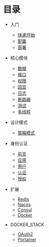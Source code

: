 # 目录

* 入门
  * [快速开始](guid/quickstart.md)
  * [配置](guid/config.md)
  * [部署](guid/deploy.md)

* 核心模块
  * [数据](core/data.md)
  * [接口](core/api.md)
  * [权限](core/permission.md)
  * [回显](core/echo.md)
  * [日志](core/log.md)
  * [断路器](core/circuitbreaker.md)
  * [测试](core/test.md)
  * [多线程](core/thread.md)

* 设计模式
  * [策略模式](biz/stratege.md)

* 身份认证
  * [前言](auth/intro.md)
  * [应用](auth/client.md)
  * [用户](auth/user.md)
  * [认证](auth/authentication.md)
  * [授权](auth/authrization.md)

* 扩展
  * [Redis](extend/redis.md)
  * [Nacos](extend/nacos.md)
  * [Consul](extend/consul.md)
  * [Docker](extend/docker.md)

* DOCKER_STACK
  * [OAuth2](stack/oauth2.md)
  * [Portainer](stack/portainer.md)
